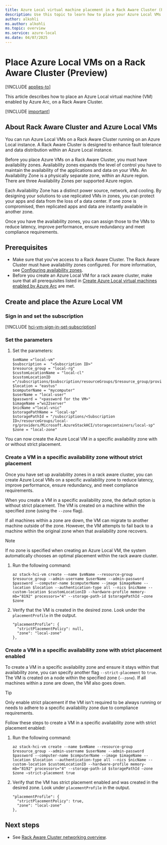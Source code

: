 ```yaml
---
title: Azure Local virtual machine placement in a Rack Aware Cluster (Preview)
description: Use this topic to learn how to place your Azure Local VMs on a Rack Aware Cluster (Preview).
author: alkohli
ms.author: alkohli
ms.topic: overview
ms.service: azure-local
ms.date: 04/07/2025
---
```


# Place Azure Local VMs on a Rack Aware Cluster (Preview)

[!INCLUDE [applies-to](../includes/hci-applies-to-23h2.md)]

This article describes how to place an Azure Local virtual machine (VM) enabled by Azure Arc, on a Rack Aware Cluster.

[!INCLUDE [important](../includes/hci-preview.md)]

## About Rack Aware Cluster and Azure Local VMs

You can run Azure Local VMs on a Rack Aware Cluster running on an Azure Local instance. A Rack Aware Cluster is designed to enhance fault tolerance and data distribution within an Azure Local instance.

Before you place Azure VMs on a Rack Aware Cluster, you must have availability zones. Availability zones expands the level of control you have to maintain the availability of the applications and data on your VMs. An Availability Zone is a physically separate zone, within an Azure region. There are three Availability Zones per supported Azure region.

Each Availability Zone has a distinct power source, network, and cooling. By designing your solutions to use replicated VMs in zones, you can protect your apps and data from the loss of a data center. If one zone is compromised, then replicated apps and data are instantly available in another zone.

Once you have the availability zones, you can assign those to the VMs to reduce latency, improve performance, ensure redundancy and meet compliance requirements.

## Prerequisites

- Make sure that you've access to a Rack Aware Cluster. The Rack Aware Cluster must have availability zones configured. For more information, see [Configuring availability zones](../index.yml).
- Before you create an Azure Local VM for a rack aware cluster, make sure that all prerequisites listed in [Create Azure Local virtual machines enabled by Azure Arc](../manage/create-arc-virtual-machines.md) are met.

## Create and place the Azure Local VM

### Sign in and set the subscription

[!INCLUDE [hci-vm-sign-in-set-subscription](../includes/hci-vm-sign-in-set-subscription.md)]

### Set the parameters

1. Set the parameters:

    ```azurecli
    $vmName ="local-vm" 
    $subscription =  "<Subscription ID>" 
    $resource_group = "local-rg" 
    $customLocationName = "local-cl" 
    $customLocationID ="/subscriptions/$subscription/resourceGroups/$resource_group/providers/Microsoft.ExtendedLocation/customLocations/$customLocationName" 
    $location = "eastus" 
    $computerName = "mycomputer" 
    $userName = "local-user" 
    $password = "<password for the VM>" 
    $imageName ="ws22server" 
    $nicName ="local-vnic"  
    $storagePathName = "local-sp"  
    $storagePathId = "/subscriptions/<Subscription ID>/resourceGroups/local-rg/providers/Microsoft.AzureStackHCI/storagecontainers/local-sp" 
    $zone = "local-zone"
    ```

You can now create the Azure Local VM in a specific availability zone with or without strict placement.

### Create a VM in a specific availability zone without strict placement

Once you have set up availability zones in a rack aware cluster, you can create Azure Local VMs on a specific availability zone to reduce latency, improve performance, ensure redundancy, and meet compliance requirements.

When you create a VM in a specific availability zone, the default option is without strict placement. The VM is created on a machine within the specified zone (using the `--zone` flag).

If all machines within a zone are down, the VM can migrate to another machine outside of the zone. However, the VM attempts to fail back to a machine within the original zone when that availability zone recovers.

> [!NOTE]
> If no zone is specified when creating an Azure Local VM, the system automatically chooses an optimal placement within the rack aware cluster.


1. Run the following command:

    ```azurecli
    az stack-hci-vm create --name $vmName --resource-group $resource_group --admin-username $userName --admin-password $password --computer-name $computerName --image $imageName --location $location --authentication-type all --nics $nicName --custom-location $customLocationID --hardware-profile memory-mb="8192" processors="4" --storage-path-id $storagePathId –zone $zone 
    ```
 
1. Verify that the VM is created in the desired zone. Look under the `placementProfile` in the output.

    ```azurecli
    "placementProfile": { 
      "strictPlacementPolicy": null, 
      "zone": "local-zone" 
    }, 
    ```

### Create a VM in a specific availability zone with strict placement enabled

To create a VM in a specific availability zone and ensure it stays within that availability zone, you can specify another flag `--strict-placement` to `true`. The VM is created on a node within the specified zone (`--zone`). If all machines within a zone are down, the VM also goes down. 

> [!TIP]
> Only enable strict placement if the VM isn't required to be always running or needs to adhere to a specific availability zone due to compliance requirements.  

Follow these steps to create a VM in a specific availability zone with strict placement enabled:

1. Run the following command:

    ```azurecli
    az stack-hci-vm create --name $vmName --resource-group $resource_group --admin-username $userName --admin-password $password --computer-name $computerName --image $imageName --location $location --authentication-type all --nics $nicName --custom-location $customLocationID --hardware-profile memory-mb="8192" processors="4" --storage-path-id $storagePathId –zone $zone –strict-placement true
    ```

1. Verify that the VM has strict placement enabled and was created in the desired zone. Look under `placementProfile` in the output.

    ```azurecli
    "placementProfile": { 
      "strictPlacementPolicy": true, 
      "zone": "local-zone" 
    },
    ```

## Next steps

- See [Rack Aware Cluster networking overview](../plan/rack-aware-clustering-overview.md).